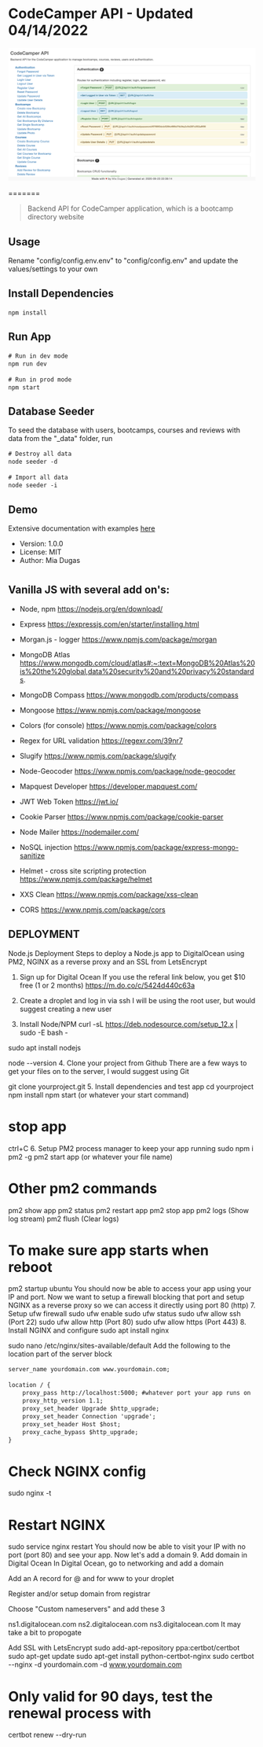 # CodeCamper API - Updated 04/14/2022


![Image of CodeCamperAPI](https://github.com/miadugas/codecamper_api/blob/master/codecamperapi.jpg)

=======

> Backend API for CodeCamper application, which is a bootcamp directory website

## Usage

Rename "config/config.env.env" to "config/config.env" and update the values/settings to your own

## Install Dependencies

```
npm install
```

## Run App

```
# Run in dev mode
npm run dev

# Run in prod mode
npm start
```

## Database Seeder

To seed the database with users, bootcamps, courses and reviews with data from the "\_data" folder, run

```
# Destroy all data
node seeder -d

# Import all data
node seeder -i
```

## Demo

Extensive documentation with examples [here](https://documenter.getpostman.com/view/9277819/TVKEXx8c)

- Version: 1.0.0
- License: MIT
- Author: Mia Dugas

#

## Vanilla JS with several add on's:

- Node, npm
  https://nodejs.org/en/download/

- Express
  https://expressjs.com/en/starter/installing.html

- Morgan.js - logger
  https://www.npmjs.com/package/morgan

- MongoDB Atlas
  https://www.mongodb.com/cloud/atlas#:~:text=MongoDB%20Atlas%20is%20the%20global,data%20security%20and%20privacy%20standards.

- MongoDB Compass
  https://www.mongodb.com/products/compass

- Mongoose
  https://www.npmjs.com/package/mongoose

- Colors (for console)
  https://www.npmjs.com/package/colors

- Regex for URL validation
  https://regexr.com/39nr7

- Slugify
  https://www.npmjs.com/package/slugify

- Node-Geocoder
  https://www.npmjs.com/package/node-geocoder

- Mapquest Developer
  https://developer.mapquest.com/

- JWT Web Token
  https://jwt.io/

- Cookie Parser
  https://www.npmjs.com/package/cookie-parser

- Node Mailer
  https://nodemailer.com/

- NoSQL injection
  https://www.npmjs.com/package/express-mongo-sanitize

- Helmet - cross site scripting protection
  https://www.npmjs.com/package/helmet

- XXS Clean
  https://www.npmjs.com/package/xss-clean

- CORS
  https://www.npmjs.com/package/cors


## DEPLOYMENT
Node.js Deployment
Steps to deploy a Node.js app to DigitalOcean using PM2, NGINX as a reverse proxy and an SSL from LetsEncrypt

1. Sign up for Digital Ocean
If you use the referal link below, you get $10 free (1 or 2 months) https://m.do.co/c/5424d440c63a

2. Create a droplet and log in via ssh
I will be using the root user, but would suggest creating a new user

3. Install Node/NPM
curl -sL https://deb.nodesource.com/setup_12.x | sudo -E bash -

sudo apt install nodejs

node --version
4. Clone your project from Github
There are a few ways to get your files on to the server, I would suggest using Git

git clone yourproject.git
5. Install dependencies and test app
cd yourproject
npm install
npm start (or whatever your start command)
# stop app
ctrl+C
6. Setup PM2 process manager to keep your app running
sudo npm i pm2 -g
pm2 start app (or whatever your file name)

# Other pm2 commands
pm2 show app
pm2 status
pm2 restart app
pm2 stop app
pm2 logs (Show log stream)
pm2 flush (Clear logs)

# To make sure app starts when reboot
pm2 startup ubuntu
You should now be able to access your app using your IP and port. Now we want to setup a firewall blocking that port and setup NGINX as a reverse proxy so we can access it directly using port 80 (http)
7. Setup ufw firewall
sudo ufw enable
sudo ufw status
sudo ufw allow ssh (Port 22)
sudo ufw allow http (Port 80)
sudo ufw allow https (Port 443)
8. Install NGINX and configure
sudo apt install nginx

sudo nano /etc/nginx/sites-available/default
Add the following to the location part of the server block

    server_name yourdomain.com www.yourdomain.com;

    location / {
        proxy_pass http://localhost:5000; #whatever port your app runs on
        proxy_http_version 1.1;
        proxy_set_header Upgrade $http_upgrade;
        proxy_set_header Connection 'upgrade';
        proxy_set_header Host $host;
        proxy_cache_bypass $http_upgrade;
    }
# Check NGINX config
sudo nginx -t

# Restart NGINX
sudo service nginx restart
You should now be able to visit your IP with no port (port 80) and see your app. Now let's add a domain
9. Add domain in Digital Ocean
In Digital Ocean, go to networking and add a domain

Add an A record for @ and for www to your droplet

Register and/or setup domain from registrar

Choose "Custom nameservers" and add these 3

ns1.digitalocean.com
ns2.digitalocean.com
ns3.digitalocean.com
It may take a bit to propogate

Add SSL with LetsEncrypt
sudo add-apt-repository ppa:certbot/certbot
sudo apt-get update
sudo apt-get install python-certbot-nginx
sudo certbot --nginx -d yourdomain.com -d www.yourdomain.com

# Only valid for 90 days, test the renewal process with
certbot renew --dry-run
